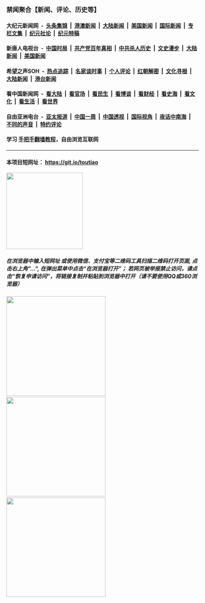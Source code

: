 ### 禁闻聚合【新闻、评论、历史等】

#### 大纪元新闻网 &nbsp;-&nbsp; [头条集锦](indexes/E头条集锦.md?t=02070801) &nbsp;|&nbsp; [港澳新闻](indexes/E港澳新闻.md?t=02070801)  &nbsp;|&nbsp; [大陆新闻](indexes/E大陆新闻.md?t=02070801) &nbsp;|&nbsp; [美国新闻](indexes/E美国新闻.md?t=02070801) &nbsp;|&nbsp; [国际新闻](indexes/E国际新闻.md?t=02070801) &nbsp;|&nbsp; [专栏文集](indexes/E专栏文集.md?t=02070801) &nbsp;|&nbsp; [纪元社论](indexes/E纪元社论.md?t=02070801) &nbsp;|&nbsp; [纪元特稿](indexes/E纪元特稿.md?t=02070801) 

#### 新唐人电视台 &nbsp;-&nbsp; [中国时局](indexes/N中国时局.md?t=02070801) &nbsp;|&nbsp; [共产党百年真相](indexes/N共产党百年真相.md?t=02070801) &nbsp;|&nbsp; [中共杀人历史](indexes/N中共杀人历史.md?t=02070801) &nbsp;|&nbsp; [文史漫步](indexes/N文史漫步.md?t=02070801) &nbsp;|&nbsp; [大陆新闻](indexes/N大陆新闻.md?t=02070801) &nbsp;|&nbsp; [美国新闻](indexes/N美国新闻.md?t=02070801)

#### 希望之声SOH &nbsp;-&nbsp; [热点追踪](indexes/H热点追踪.md?t=02070801) &nbsp;|&nbsp; [名家谈时事](indexes/H名家谈时事.md?t=02070801) &nbsp;|&nbsp; [个人评论](indexes/H个人评论.md?t=02070801)  &nbsp;|&nbsp; [红朝解密](indexes/H红朝解密.md?t=02070801) &nbsp;|&nbsp; [文化寻根](indexes/H文化寻根.md?t=02070801) &nbsp;|&nbsp; [大陆新闻](indexes/H大陆新闻.md?t=02070801) &nbsp;|&nbsp; [港台新闻](indexes/H港台新闻.md?t=02070801)

#### 看中国新闻网 &nbsp;-&nbsp; [看大陆](indexes/S看大陆.md?t=02070801) &nbsp;|&nbsp; [看官场](indexes/S看官场.md?t=02070801) &nbsp;|&nbsp; [看民生](indexes/S看民生.md?t=02070801)  &nbsp;|&nbsp; [看博谈](indexes/S看博谈.md?t=02070801) &nbsp;|&nbsp; [看财经](indexes/S看财经.md?t=02070801) &nbsp;|&nbsp; [看史海](indexes/S看史海.md?t=02070801) &nbsp;|&nbsp; [看文化](indexes/S看文化.md?t=02070801) &nbsp;|&nbsp; [看生活](indexes/S看生活.md?t=02070801) &nbsp;|&nbsp; [看世界](indexes/S看世界.md?t=02070801)

#### 自由亚洲电台 &nbsp;-&nbsp; [亚太报道](indexes/R亚太报道.md?t=02070801) &nbsp;|&nbsp; [中国一周](indexes/R中国一周.md?t=02070801) &nbsp;|&nbsp; [中国透视](indexes/R中国透视.md?t=02070801)  &nbsp;|&nbsp; [国际视角](indexes/R国际视角.md?t=02070801) &nbsp;|&nbsp; [夜话中南海](indexes/R夜话中南海.md?t=02070801) &nbsp;|&nbsp; [不同的声音](indexes/R不同的声音.md?t=02070801) &nbsp;|&nbsp; [特约评论](indexes/R特约评论.md?t=02070801)

#### 学习 [手把手翻墙教程](https://github.com/gfw-breaker/guides/wiki)，自由浏览互联网

----

#### 本项目短网址： https://git.io/toutiao
<img src="https://raw.githubusercontent.com/gfw-breaker/banned-news/master/scripts/img/qr.png" width="200px"/>  

##### 在浏览器中输入短网址 或使用微信、支付宝等二维码工具扫描二维码打开页面, 点击右上角"...", 在弹出菜单中点击“在浏览器打开”； 若网页被举报禁止访问，请点击“恢复申请访问”，将链接复制并粘贴到浏览器中打开（请不要使用QQ或360浏览器）

<img src="https://raw.githubusercontent.com/gfw-breaker/banned-news/master/scripts/img/1.png" width="260px"/> &nbsp; <img src="https://raw.githubusercontent.com/gfw-breaker/banned-news/master/scripts/img/2.png" width="260px"/> &nbsp; <img src="https://raw.githubusercontent.com/gfw-breaker/banned-news/master/scripts/img/3.png" width="260px"/>
